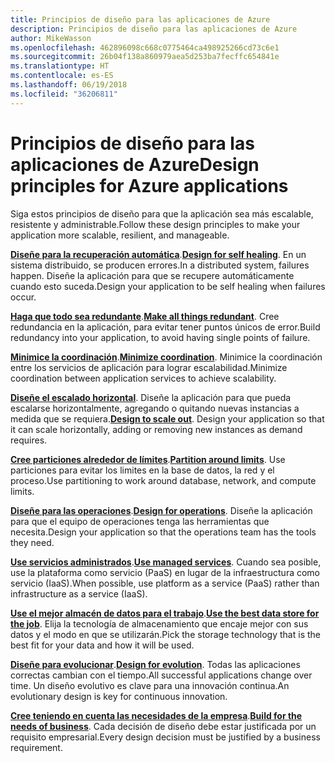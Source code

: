 ```yaml
---
title: Principios de diseño para las aplicaciones de Azure
description: Principios de diseño para las aplicaciones de Azure
author: MikeWasson
ms.openlocfilehash: 462896098c668c0775464ca498925266cd73c6e1
ms.sourcegitcommit: 26b04f138a860979aea5d253ba7fecffc654841e
ms.translationtype: HT
ms.contentlocale: es-ES
ms.lasthandoff: 06/19/2018
ms.locfileid: "36206811"
---
```

# <a name="design-principles-for-azure-applications"></a><span data-ttu-id="73ed7-103">Principios de diseño para las aplicaciones de Azure</span><span class="sxs-lookup"><span data-stu-id="73ed7-103">Design principles for Azure applications</span></span>

<span data-ttu-id="73ed7-104">Siga estos principios de diseño para que la aplicación sea más escalable, resistente y administrable.</span><span class="sxs-lookup"><span data-stu-id="73ed7-104">Follow these design principles to make your application more scalable, resilient, and manageable.</span></span> 

<span data-ttu-id="73ed7-105">**[Diseñe para la recuperación automática](self-healing.md)**.</span><span class="sxs-lookup"><span data-stu-id="73ed7-105">**[Design for self healing](self-healing.md)**.</span></span> <span data-ttu-id="73ed7-106">En un sistema distribuido, se producen errores.</span><span class="sxs-lookup"><span data-stu-id="73ed7-106">In a distributed system, failures happen.</span></span> <span data-ttu-id="73ed7-107">Diseñe la aplicación para que se recupere automáticamente cuando esto suceda.</span><span class="sxs-lookup"><span data-stu-id="73ed7-107">Design your application to be self healing when failures occur.</span></span>

<span data-ttu-id="73ed7-108">**[Haga que todo sea redundante](redundancy.md)**.</span><span class="sxs-lookup"><span data-stu-id="73ed7-108">**[Make all things redundant](redundancy.md)**.</span></span> <span data-ttu-id="73ed7-109">Cree redundancia en la aplicación, para evitar tener puntos únicos de error.</span><span class="sxs-lookup"><span data-stu-id="73ed7-109">Build redundancy into your application, to avoid having single points of failure.</span></span>
 
<span data-ttu-id="73ed7-110">**[Minimice la coordinación](minimize-coordination.md)**.</span><span class="sxs-lookup"><span data-stu-id="73ed7-110">**[Minimize coordination](minimize-coordination.md)**.</span></span> <span data-ttu-id="73ed7-111">Minimice la coordinación entre los servicios de aplicación para lograr escalabilidad.</span><span class="sxs-lookup"><span data-stu-id="73ed7-111">Minimize coordination between application services to achieve scalability.</span></span>
 
<span data-ttu-id="73ed7-112">**[Diseñe el escalado horizontal](scale-out.md)**. Diseñe la aplicación para que pueda escalarse horizontalmente, agregando o quitando nuevas instancias a medida que se requiera.</span><span class="sxs-lookup"><span data-stu-id="73ed7-112">**[Design to scale out](scale-out.md)**. Design your application so that it can scale horizontally, adding or removing new instances as demand requires.</span></span>

<span data-ttu-id="73ed7-113">**[Cree particiones alrededor de límites](partition.md)**.</span><span class="sxs-lookup"><span data-stu-id="73ed7-113">**[Partition around limits](partition.md)**.</span></span> <span data-ttu-id="73ed7-114">Use particiones para evitar los limites en la base de datos, la red y el proceso.</span><span class="sxs-lookup"><span data-stu-id="73ed7-114">Use partitioning to work around database, network, and compute limits.</span></span>

<span data-ttu-id="73ed7-115">**[Diseñe para las operaciones](design-for-operations.md)**.</span><span class="sxs-lookup"><span data-stu-id="73ed7-115">**[Design for operations](design-for-operations.md)**.</span></span> <span data-ttu-id="73ed7-116">Diseñe la aplicación para que el equipo de operaciones tenga las herramientas que necesita.</span><span class="sxs-lookup"><span data-stu-id="73ed7-116">Design your application so that the operations team has the tools they need.</span></span>

<span data-ttu-id="73ed7-117">**[Use servicios administrados](managed-services.md)**.</span><span class="sxs-lookup"><span data-stu-id="73ed7-117">**[Use managed services](managed-services.md)**.</span></span> <span data-ttu-id="73ed7-118">Cuando sea posible, use la plataforma como servicio (PaaS) en lugar de la infraestructura como servicio (IaaS).</span><span class="sxs-lookup"><span data-stu-id="73ed7-118">When possible, use platform as a service (PaaS) rather than infrastructure as a service (IaaS).</span></span>

<span data-ttu-id="73ed7-119">**[Use el mejor almacén de datos para el trabajo](use-the-best-data-store.md)**.</span><span class="sxs-lookup"><span data-stu-id="73ed7-119">**[Use the best data store for the job](use-the-best-data-store.md)**.</span></span> <span data-ttu-id="73ed7-120">Elija la tecnología de almacenamiento que encaje mejor con sus datos y el modo en que se utilizarán.</span><span class="sxs-lookup"><span data-stu-id="73ed7-120">Pick the storage technology that is the best fit for your data and how it will be used.</span></span> 
 
<span data-ttu-id="73ed7-121">**[Diseñe para evolucionar](design-for-evolution.md)**.</span><span class="sxs-lookup"><span data-stu-id="73ed7-121">**[Design for evolution](design-for-evolution.md)**.</span></span> <span data-ttu-id="73ed7-122">Todas las aplicaciones correctas cambian con el tiempo.</span><span class="sxs-lookup"><span data-stu-id="73ed7-122">All successful applications change over time.</span></span> <span data-ttu-id="73ed7-123">Un diseño evolutivo es clave para una innovación continua.</span><span class="sxs-lookup"><span data-stu-id="73ed7-123">An evolutionary design is key for continuous innovation.</span></span>

<span data-ttu-id="73ed7-124">**[Cree teniendo en cuenta las necesidades de la empresa](build-for-business.md)**.</span><span class="sxs-lookup"><span data-stu-id="73ed7-124">**[Build for the needs of business](build-for-business.md)**.</span></span> <span data-ttu-id="73ed7-125">Cada decisión de diseño debe estar justificada por un requisito empresarial.</span><span class="sxs-lookup"><span data-stu-id="73ed7-125">Every design decision must be justified by a business requirement.</span></span>

